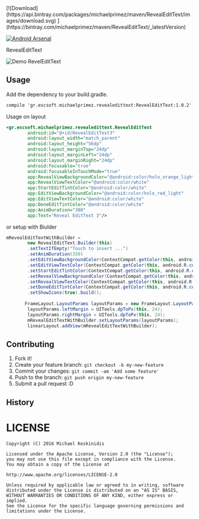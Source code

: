 <snippet>
[![Download](https://api.bintray.com/packages/michaelprimez/maven/RevealEditText/images/download.svg) ](https://bintray.com/michaelprimez/maven/RevealEditText/_latestVersion)

[![Android Arsenal](https://img.shields.io/badge/Android%20Arsenal-ReavelEditText-brightgreen.svg?style=flat)](https://android-arsenal.com/details/1/5059)

RevealEditText

![Demo RevelEditText](https://github.com/michaelprimez/reveledittext/blob/master/RevealEditText.gif) 

## Usage

Add the dependency to your build.gradle.
```xml
compile 'gr.escsoft.michaelprimez.revealedittext:RevealEditText:1.0.2'
```

Usage on layout
```xml
<gr.escsoft.michaelprimez.revealedittext.RevealEditText
        android:id="@+id/RevealEditText3"
        android:layout_width="match_parent"
        android:layout_height="56dp"
        android:layout_marginTop="24dp"
        android:layout_marginLeft="24dp"
        android:layout_marginRight="24dp"
        android:focusable="true"
        android:focusableInTouchMode="true"
        app:RevealViewBackgroundColor="@android:color/holo_orange_light"
        app:RevealViewTextColor="@android:color/white"
        app:StartEditTintColor="@android:color/white"
        app:EditViewBackgroundColor="@android:color/holo_red_light"
        app:EditViewTextColor="@android:color/white"
        app:DoneEditTintColor="@android:color/white"
        app:AnimDuration="300"
        app:Text="Reveal EditText 3"/>
```

or setup with Biulder

```java
mRevealEditTextWithBuilder = 
        new RevealEditText.Builder(this)
        .setTextIfEmpty("Touch to insert ...")
        .setAnimDuration(350)
        .setEditViewBackgroundColor(ContextCompat.getColor(this, android.R.color.holo_purple))
        .setEditViewTextColor(ContextCompat.getColor(this, android.R.color.white))
        .setStartEditTintColor(ContextCompat.getColor(this, android.R.color.white))
        .setRevealViewBackgroundColor(ContextCompat.getColor(this, android.R.color.holo_orange_dark))
        .setRevealViewTextColor(ContextCompat.getColor(this, android.R.color.white))
        .setDoneEditTintColor(ContextCompat.getColor(this, android.R.color.white))
        .setShowIcons(true).build();
       
       FrameLayout.LayoutParams layoutParams = new FrameLayout.LayoutParams(ViewGroup.LayoutParams.MATCH_PARENT, UITools.dpToPx(this, 56));
        layoutParams.leftMargin = UITools.dpToPx(this, 24);
        layoutParams.rightMargin = UITools.dpToPx(this, 24);
        mRevealEditTextWithBuilder.setLayoutParams(layoutParams);
        linearLayout.addView(mRevealEditTextWithBuilder);
```
## Contributing
1. Fork it!
2. Create your feature branch: `git checkout -b my-new-feature`
3. Commit your changes: `git commit -am 'Add some feature'`
4. Push to the branch: `git push origin my-new-feature`
5. Submit a pull request :D
## History

# LICENSE 

```
Copyright (C) 2016 Michael Keskinidis

Licensed under the Apache License, Version 2.0 (the "License");
you may not use this file except in compliance with the License.
You may obtain a copy of the License at

http://www.apache.org/licenses/LICENSE-2.0

Unless required by applicable law or agreed to in writing, software
distributed under the License is distributed on an "AS IS" BASIS,
WITHOUT WARRANTIES OR CONDITIONS OF ANY KIND, either express or implied.
See the License for the specific language governing permissions and
limitations under the License.
```
</snippet>
